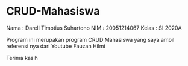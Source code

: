 # CRUD-Mahasiswa

Nama  : Darell Timotius Suhartono
NIM   : 20051214067
Kelas : SI 2020A 

Program ini merupakan program CRUD Mahasiswa yang saya ambil referensi nya dari Youtube Fauzan Hilmi

Terima kasih
